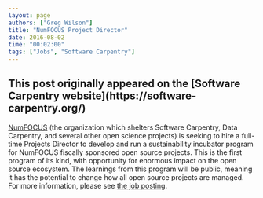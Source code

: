 ```yaml
---
layout: page
authors: ["Greg Wilson"]
title: "NumFOCUS Project Director"
date: 2016-08-02
time: "00:02:00"
tags: ["Jobs", "Software Carpentry"]
---
```


<h2>This post originally appeared on the [Software Carpentry website](https://software-carpentry.org/)</h2>

[NumFOCUS](http://numfocus.org) (the organization which shelters
Software Carpentry, Data Carpentry, and several other open science
projects) is seeking to hire a full-time Projects Director to develop
and run a sustainability incubator program for NumFOCUS fiscally
sponsored open source projects. This is the first program of its kind,
with opportunity for enormous impact on the open source ecosystem. The
learnings from this program will be public, meaning it has the
potential to change how all open source projects are managed.  For
more information, please see [the job
posting](http://www.numfocus.org/blog/projects-director-job-posting).
